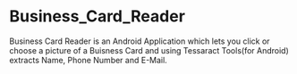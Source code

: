 # Business_Card_Reader
Business Card Reader is an Android Application which lets you click or choose a picture of a Buisness Card and using Tessaract Tools(for Android) extracts Name, Phone Number and E-Mail.  


